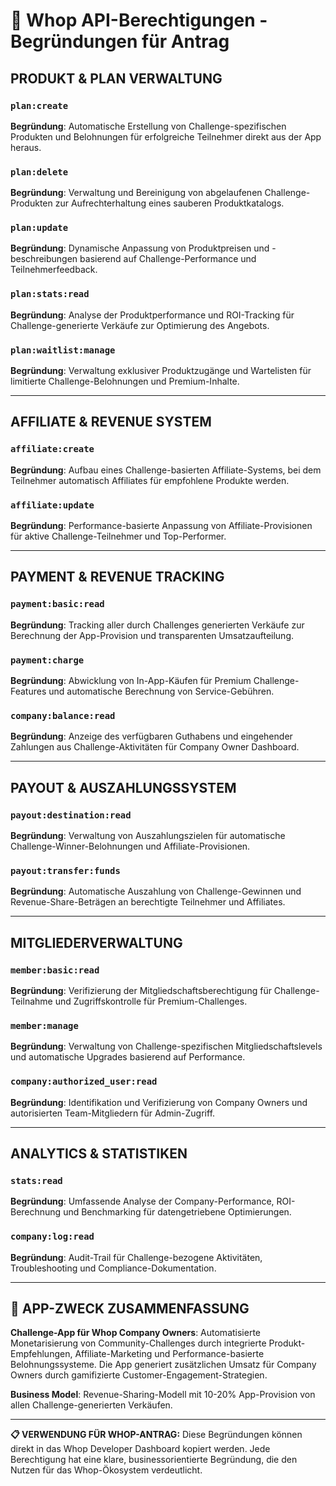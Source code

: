 # 🔑 Whop API-Berechtigungen - Begründungen für Antrag

## **PRODUKT & PLAN VERWALTUNG**

### `plan:create`
**Begründung**: Automatische Erstellung von Challenge-spezifischen Produkten und Belohnungen für erfolgreiche Teilnehmer direkt aus der App heraus.

### `plan:delete`
**Begründung**: Verwaltung und Bereinigung von abgelaufenen Challenge-Produkten zur Aufrechterhaltung eines sauberen Produktkatalogs.

### `plan:update`
**Begründung**: Dynamische Anpassung von Produktpreisen und -beschreibungen basierend auf Challenge-Performance und Teilnehmerfeedback.

### `plan:stats:read`
**Begründung**: Analyse der Produktperformance und ROI-Tracking für Challenge-generierte Verkäufe zur Optimierung des Angebots.

### `plan:waitlist:manage`
**Begründung**: Verwaltung exklusiver Produktzugänge und Wartelisten für limitierte Challenge-Belohnungen und Premium-Inhalte.

---

## **AFFILIATE & REVENUE SYSTEM**

### `affiliate:create`
**Begründung**: Aufbau eines Challenge-basierten Affiliate-Systems, bei dem Teilnehmer automatisch Affiliates für empfohlene Produkte werden.

### `affiliate:update`
**Begründung**: Performance-basierte Anpassung von Affiliate-Provisionen für aktive Challenge-Teilnehmer und Top-Performer.

---

## **PAYMENT & REVENUE TRACKING**

### `payment:basic:read`
**Begründung**: Tracking aller durch Challenges generierten Verkäufe zur Berechnung der App-Provision und transparenten Umsatzaufteilung.

### `payment:charge`
**Begründung**: Abwicklung von In-App-Käufen für Premium Challenge-Features und automatische Berechnung von Service-Gebühren.

### `company:balance:read`
**Begründung**: Anzeige des verfügbaren Guthabens und eingehender Zahlungen aus Challenge-Aktivitäten für Company Owner Dashboard.

---

## **PAYOUT & AUSZAHLUNGSSYSTEM**

### `payout:destination:read`
**Begründung**: Verwaltung von Auszahlungszielen für automatische Challenge-Winner-Belohnungen und Affiliate-Provisionen.

### `payout:transfer:funds`
**Begründung**: Automatische Auszahlung von Challenge-Gewinnen und Revenue-Share-Beträgen an berechtigte Teilnehmer und Affiliates.

---

## **MITGLIEDERVERWALTUNG**

### `member:basic:read`
**Begründung**: Verifizierung der Mitgliedschaftsberechtigung für Challenge-Teilnahme und Zugriffskontrolle für Premium-Challenges.

### `member:manage`
**Begründung**: Verwaltung von Challenge-spezifischen Mitgliedschaftslevels und automatische Upgrades basierend auf Performance.

### `company:authorized_user:read`
**Begründung**: Identifikation und Verifizierung von Company Owners und autorisierten Team-Mitgliedern für Admin-Zugriff.

---

## **ANALYTICS & STATISTIKEN**

### `stats:read`
**Begründung**: Umfassende Analyse der Company-Performance, ROI-Berechnung und Benchmarking für datengetriebene Optimierungen.

### `company:log:read`
**Begründung**: Audit-Trail für Challenge-bezogene Aktivitäten, Troubleshooting und Compliance-Dokumentation.

---

## **🎯 APP-ZWECK ZUSAMMENFASSUNG**
**Challenge-App für Whop Company Owners**: Automatisierte Monetarisierung von Community-Challenges durch integrierte Produkt-Empfehlungen, Affiliate-Marketing und Performance-basierte Belohnungssysteme. Die App generiert zusätzlichen Umsatz für Company Owners durch gamifizierte Customer-Engagement-Strategien.

**Business Model**: Revenue-Sharing-Modell mit 10-20% App-Provision von allen Challenge-generierten Verkäufen.

---

**📋 VERWENDUNG FÜR WHOP-ANTRAG:**
Diese Begründungen können direkt in das Whop Developer Dashboard kopiert werden. Jede Berechtigung hat eine klare, businessorientierte Begründung, die den Nutzen für das Whop-Ökosystem verdeutlicht.
